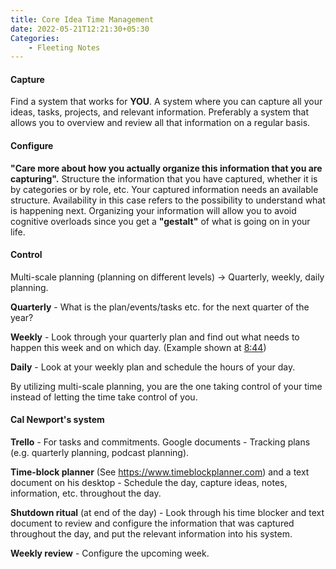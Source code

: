 ```yaml
---
title: Core Idea Time Management
date: 2022-05-21T12:21:30+05:30
Categories:
    - Fleeting Notes
---
```

#### Capture
Find a system that works for **YOU**. A system where you can capture all your ideas, tasks, projects, and relevant information. Preferably a system that allows you to overview and review all that information on a regular basis.

#### Configure
**"Care more about how you actually organize this information that you are capturing".**
Structure the information that you have captured, whether it is by categories or by role, etc. Your captured information needs an available structure.
Availability in this case refers to the possibility to understand what is happening next.
Organizing your information will allow you to avoid cognitive overloads since you get a **"gestalt"** of what is going on in your life.

#### Control
Multi-scale planning (planning on different levels) → Quarterly, weekly, daily planning.

**Quarterly** - What is the plan/events/tasks etc. for the next quarter of the year?

**Weekly** - Look through your quarterly plan and find out what needs to happen this week and on which day. (Example shown at [8:44](https://www.youtube.com/watch?v=dOQpZlZuySE&t=524s))

**Daily** - Look at your weekly plan and schedule the hours of your day.

By utilizing multi-scale planning, you are the one taking control of your time instead of letting the time take control of you.

#### Cal Newport's system
**Trello** - For tasks and commitments. Google documents - Tracking plans (e.g. quarterly planning, podcast planning).

**Time-block planner** (See https://www.timeblockplanner.com) and a text document on his desktop - Schedule the day, capture ideas, notes, information, etc. throughout the day.

**Shutdown ritual** (at end of the day) - Look through his time blocker and text document to review and configure the information that was captured throughout the day, and put the relevant information into his system.

**Weekly review** - Configure the upcoming week.